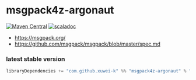 # msgpack4z-argonaut

[![Maven Central](https://maven-badges.herokuapp.com/maven-central/com.github.xuwei-k/msgpack4z-argonaut_2.12/badge.svg)](https://maven-badges.herokuapp.com/maven-central/com.github.xuwei-k/msgpack4z-argonaut_2.12)
[![scaladoc](https://javadoc.io/badge2/com.github.xuwei-k/msgpack4z-argonaut_3/javadoc.svg)](https://javadoc.io/doc/com.github.xuwei-k/msgpack4z-argonaut_3/latest/api/msgpack4z.html)

- <https://msgpack.org/>
- <https://github.com/msgpack/msgpack/blob/master/spec.md>

### latest stable version

```scala
libraryDependencies += "com.github.xuwei-k" %% "msgpack4z-argonaut" % "0.8.1"
```

